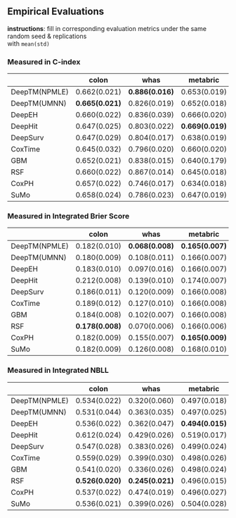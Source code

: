 ## Empirical Evaluations

**instructions**: fill in corresponding evaluation metrics under the same random seed & replications  
with `mean(std)`

### Measured in C-index
|               | colon            | whas             | metabric         | gbsg             | flchain          | support          | kkbox            |
|---------------|------------------|------------------|------------------|------------------|------------------|------------------|------------------|
| DeepTM(NPMLE) | 0.662(0.021)     | **0.886(0.016)** | 0.653(0.019)     | **0.679(0.013)** | 0.794(0.013)     | 0.617(0.007)     |                  |
| DeepTM(UMNN)  | **0.665(0.021)** | 0.826(0.019)     | 0.652(0.018)     | 0.675(0.013)     | 0.791(0.010)     | 0.614(0.008)     | 0.860(0.000)     |
| DeepEH        | 0.660(0.022)     | 0.836(0.039)     | 0.666(0.020)     | **0.679(0.013)** | 0.787(0.011)     | 0.615(0.009)     |                  |
| DeepHit       | 0.647(0.025)     | 0.803(0.022)     | **0.669(0.019)** | 0.674(0.012)     | 0.790(0.009)     | **0.638(0.008)** | 0.811(0.003)     |
| DeepSurv      | 0.647(0.029)     | 0.804(0.017)     | 0.638(0.019)     | 0.672(0.015)     | 0.790(0.010)     | 0.609(0.005)     | 0.855(0.001)     |
| CoxTime       | 0.645(0.032)     | 0.796(0.020)     | 0.660(0.020)     | 0.672(0.017)     | 0.790(0.010)     | 0.608(0.009)     | **0.877(0.002)** |
| GBM           | 0.652(0.021)     | 0.838(0.015)     | 0.640(0.179)     | 0.674(0.012)     | **0.795(0.011)** | 0.615(0.008)     | 0.858(0.000)     |
| RSF           | 0.660(0.022)     | 0.867(0.014)     | 0.645(0.018)     | 0.673(0.013)     | 0.787(0.011)     | 0.616(0.008)     | 0.860(0.000)     |
| CoxPH         | 0.657(0.022)     | 0.746(0.017)     | 0.634(0.018)     | 0.661(0.146)     | 0.791(0.011)     | 0.569(0.009)     | 0.830(0.000)     |
| SuMo          | 0.658(0.024)     | 0.786(0.023)     | 0.647(0.019)     | 0.674(0.013)     | 0.792(0.010)     | 0.613(0.009)     |                  |


### Measured in Integrated Brier Score
|               | colon            | whas             | metabric         | gbsg             | flchain          | support          | kkbox            |
|---------------|------------------|------------------|------------------|------------------|------------------|------------------|------------------|
| DeepTM(NPMLE) | 0.182(0.010)     | **0.068(0.008)** | **0.165(0.007)** | **0.177(0.005)** | **0.100(0.004)** | 0.192(0.004)     |                  |
| DeepTM(UMNN)  | 0.180(0.009)     | 0.108(0.011)     | 0.166(0.007)     | 0.178(0.005)     | 0.102(0.002)     | 0.192(0.003)     | **0.075(0.000)** |
| DeepEH        | 0.183(0.010)     | 0.097(0.016)     | 0.166(0.007)     | **0.177(0.005)** | 0.101(0.004)     | 0.192(0.004)     |                  |
| DeepHit       | 0.212(0.008)     | 0.139(0.010)     | 0.174(0.007)     | 0.196(0.003)     | 0.126(0.003)     | 0.205(0.004)     | 0.157(0.002)     |
| DeepSurv      | 0.186(0.011)     | 0.120(0.009)     | 0.166(0.008)     | 0.178(0.005)     | 0.101(0.004)     | 0.193(0.004)     | 0.113(0.001)     |
| CoxTime       | 0.189(0.012)     | 0.127(0.010)     | 0.166(0.008)     | 0.179(0.006)     | 0.103(0.007)     | 0.192(0.004)     | 0.107(0.001)     |
| GBM           | 0.184(0.008)     | 0.102(0.007)     | 0.166(0.008)     | 0.178(0.004)     | **0.100(0.004)** | 0.192(0.004)     | 0.118(0.000)     |
| RSF           | **0.178(0.008)** | 0.070(0.006)     | 0.166(0.006)     | 0.179(0.004)     | **0.100(0.004)** | **0.191(0.004)** | 0.152(0.000)     |
| CoxPH         | 0.182(0.009)     | 0.155(0.007)     | **0.165(0.009)** | 0.182(0.004)     | **0.100(0.004)** | 0.205(0.004)     | 0.126(0.000)     |
| SuMo          | 0.182(0.009)     | 0.126(0.008)     | 0.168(0.010)     | 0.182(0.005)     | 0.101(0.004)     | 0.196(0.004)     |                  |


### Measured in Integrated NBLL
|               | colon            | whas             | metabric         | gbsg             | flchain          | support          | kkbox            |
|---------------|------------------|------------------|------------------|------------------|------------------|------------------|------------------|
| DeepTM(NPMLE) | 0.534(0.022)     | 0.320(0.060)     | 0.497(0.018)     | 0.522(0.012)     | 0.332(0.011)     | 0.565(0.010)     |                  |
| DeepTM(UMNN)  | 0.531(0.044)     | 0.363(0.035)     | 0.497(0.025)     | 0.527(0.014)     | 0.336(0.009)     | 0.566(0.009)     | **0.258(0.000)** |
| DeepEH        | 0.536(0.022)     | 0.362(0.047)     | **0.494(0.015)** | **0.521(0.013)** | 0.333(0.011)     | 0.567(0.010)     |                  |
| DeepHit       | 0.612(0.024)     | 0.429(0.026)     | 0.519(0.017)     | 0.566(0.009)     | 0.393(0.009)     | 0.596(0.008)     | 0.476(0.006)     |
| DeepSurv      | 0.547(0.028)     | 0.383(0.026)     | 0.499(0.024)     | 0.527(0.012)     | 0.334(0.012)     | 0.566(0.010)     | 0.353(0.002)     |
| CoxTime       | 0.559(0.029)     | 0.399(0.030)     | 0.498(0.026)     | 0.528(0.016)     | 0.345(0.026)     | 0.567(0.012)     | 0.330(0.002)     |
| GBM           | 0.541(0.020)     | 0.336(0.026)     | 0.498(0.024)     | 0.527(0.011)     | **0.329(0.011)** | 0.565(0.010)     | 0.381(0.000)     |
| RSF           | **0.526(0.020)** | **0.245(0.021)** | 0.496(0.015)     | 0.528(0.010)     | **0.329(0.011)** | **0.563(0.010)** | 0.476(0.000)     |
| CoxPH         | 0.537(0.022)     | 0.474(0.019)     | 0.496(0.027)     | 0.538(0.011)     | 0.332(0.012)     | 0.596(0.009)     | 0.394(0.000)     |
| SuMo          | 0.536(0.021)     | 0.399(0.026)     | 0.504(0.028)     | 0.539(0.012)     | 0.333(0.011)     | 0.574(0.010)     |                  |

